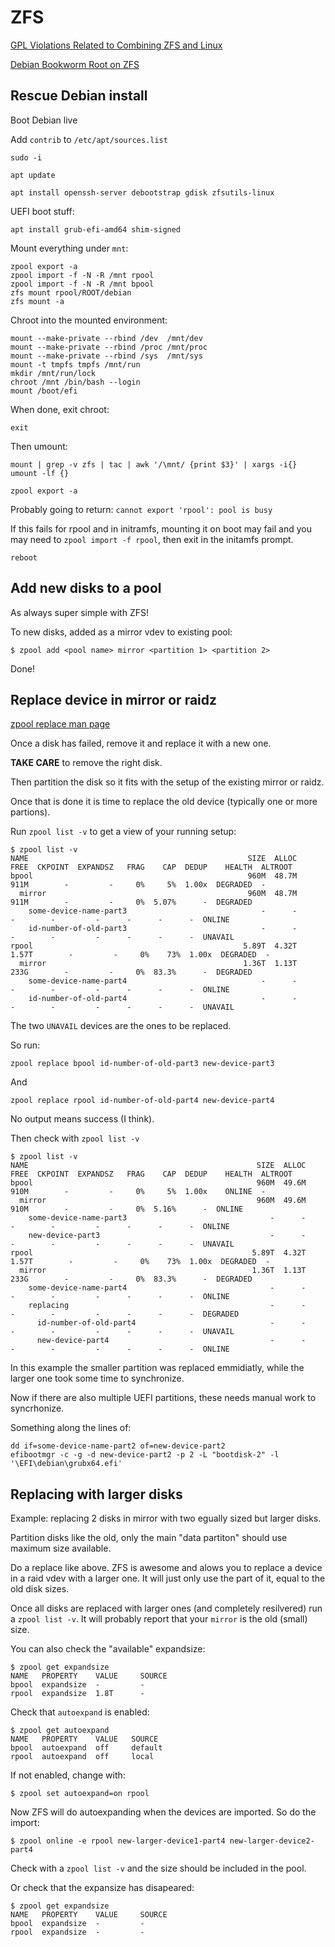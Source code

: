 # ZFS

[GPL Violations Related to Combining ZFS and Linux](https://sfconservancy.org/blog/2016/feb/25/zfs-and-linux/)

[Debian Bookworm Root on ZFS](https://openzfs.github.io/openzfs-docs/Getting%20Started/Debian/Debian%20Bookworm%20Root%20on%20ZFS.html)

## Rescue Debian install

Boot Debian live

Add `contrib` to `/etc/apt/sources.list`

```
sudo -i

apt update

apt install openssh-server debootstrap gdisk zfsutils-linux
```
UEFI boot stuff:
```
apt install grub-efi-amd64 shim-signed
```

Mount everything under `mnt`:
```
zpool export -a
zpool import -f -N -R /mnt rpool
zpool import -f -N -R /mnt bpool
zfs mount rpool/ROOT/debian
zfs mount -a
```

Chroot into the mounted environment:
```
mount --make-private --rbind /dev  /mnt/dev
mount --make-private --rbind /proc /mnt/proc
mount --make-private --rbind /sys  /mnt/sys
mount -t tmpfs tmpfs /mnt/run
mkdir /mnt/run/lock
chroot /mnt /bin/bash --login
mount /boot/efi
```

When done, exit chroot:

```
exit
```

Then umount:

```
mount | grep -v zfs | tac | awk '/\mnt/ {print $3}' | xargs -i{} umount -lf {}

zpool export -a
```

Probably going to return: `cannot export 'rpool': pool is busy`

If this fails for rpool and in initramfs, mounting it on boot may fail and you may need to `zpool import -f rpool`, then exit in the initamfs prompt.

```
reboot
```

## Add new disks to a pool

As always super simple with ZFS!

To new disks, added as a mirror vdev to existing pool:
```
$ zpool add <pool name> mirror <partition 1> <partition 2>
```
Done!

## Replace device in mirror or raidz

[zpool replace man page](https://openzfs.github.io/openzfs-docs/man/8/zpool-replace.8.html)

Once a disk has failed, remove it and replace it with a new one.

**TAKE CARE** to remove the right disk.

Then partition the disk so it fits with the setup of the existing mirror or raidz.

Once that is done it is time to replace the old device (typically one or more partions).

Run `zpool list -v` to get a view of your running setup:
```
$ zpool list -v
NAME                                                 SIZE  ALLOC   FREE  CKPOINT  EXPANDSZ   FRAG    CAP  DEDUP    HEALTH  ALTROOT
bpool                                                960M  48.7M   911M        -         -     0%     5%  1.00x  DEGRADED  -
  mirror                                             960M  48.7M   911M        -         -     0%  5.07%      -  DEGRADED
    some-device-name-part3                              -      -      -        -         -      -      -      -  ONLINE  
    id-number-of-old-part3                              -      -      -        -         -      -      -      -  UNAVAIL 
rpool                                               5.89T  4.32T  1.57T        -         -     0%    73%  1.00x  DEGRADED  -
  mirror                                            1.36T  1.13T   233G        -         -     0%  83.3%      -  DEGRADED
    some-device-name-part4                              -      -      -        -         -      -      -      -  ONLINE  
    id-number-of-old-part4                              -      -      -        -         -      -      -      -  UNAVAIL 
```

The two `UNAVAIL` devices are the ones to be replaced.

So run:
```
zpool replace bpool id-number-of-old-part3 new-device-part3
```
And
```
zpool replace rpool id-number-of-old-part4 new-device-part4
```
No output means success (I think).

Then check with `zpool list -v`
```
$ zpool list -v
NAME                                                   SIZE  ALLOC   FREE  CKPOINT  EXPANDSZ   FRAG    CAP  DEDUP    HEALTH  ALTROOT
bpool                                                  960M  49.6M   910M        -         -     0%     5%  1.00x    ONLINE  -
  mirror                                               960M  49.6M   910M        -         -     0%  5.16%      -  ONLINE  
    some-device-name-part3                                -      -      -        -         -      -      -      -  ONLINE  
    new-device-part3                                      -      -      -        -         -      -      -      -  UNAVAIL 
rpool                                                 5.89T  4.32T  1.57T        -         -     0%    73%  1.00x  DEGRADED  -
  mirror                                              1.36T  1.13T   233G        -         -     0%  83.3%      -  DEGRADED
    some-device-name-part4                                -      -      -        -         -      -      -      -  ONLINE  
    replacing                                             -      -      -        -         -      -      -      -  DEGRADED
      id-number-of-old-part4                              -      -      -        -         -      -      -      -  UNAVAIL 
      new-device-part4                                    -      -      -        -         -      -      -      -  ONLINE  
```
In this example the smaller partition was replaced emmidiatly, while the larger one took some time to synchronize.

Now if there are also multiple UEFI partitions, these needs manual work to syncrhonize.

Something along the lines of:
```
dd if=some-device-name-part2 of=new-device-part2
efibootmgr -c -g -d new-device-part2 -p 2 -L "bootdisk-2" -l '\EFI\debian\grubx64.efi'
```

## Replacing with larger disks

Example: replacing 2 disks in mirror with two egually sized but larger disks.

Partition disks like the old, only the main "data partiton" should use maximum size available.

Do a replace like above. ZFS is awesome and alows you to replace a device in a raid vdev with a larger one. It will just only use the part of it, equal to the old disk sizes.

Once all disks are replaced with larger ones (and completely resilvered) run a `zpool list -v`. It will probably report that your `mirror` is the old (small) size.

You can also check the "available" expandsize:
```
$ zpool get expandsize
NAME   PROPERTY    VALUE     SOURCE
bpool  expandsize  -         -
rpool  expandsize  1.8T      -
```

Check that `autoexpand` is enabled:
```
$ zpool get autoexpand
NAME   PROPERTY    VALUE   SOURCE
bpool  autoexpand  off     default
rpool  autoexpand  off     local
```

If not enabled, change with:
```
$ zpool set autoexpand=on rpool
```

Now ZFS will do autoexpanding when the devices are imported. So do the import:
```
$ zpool online -e rpool new-larger-device1-part4 new-larger-device2-part4
```

Check with a `zpool list -v` and the size should be included in the pool.

Or check that the expansize has disapeared:
```
$ zpool get expandsize
NAME   PROPERTY    VALUE     SOURCE
bpool  expandsize  -         -
rpool  expandsize  -         -
```
